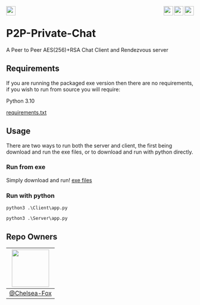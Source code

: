 <img align="left" height="25px" src="https://github.com/Foxtrt-com/P2P-Private-Chat/actions/workflows/codeql-analysis.yml/badge.svg?branch=master" />
<img align="right" height="25px" src="https://img.shields.io/badge/Python-FFD43B?style=for-the-badge&logo=python&logoColor=blue" />
<img align="right" height="25px" src="https://hits.seeyoufarm.com/api/count/incr/badge.svg?url=https%3A%2F%2Fgithub.com%2FFoxtrt-com%2FP2P-Private-Chat%2F&count_bg=%2379C83D&title_bg=%23555555&icon=github.svg&icon_color=%23E7E7E7&title=Hits&edge_flat=true"/>
<img align="right" height="25px" src="https://img.shields.io/badge/Version-v1.0.1-blue?style=flat-square"/>
<br />

# P2P-Private-Chat

A Peer to Peer AES(256)+RSA Chat Client and Rendezvous server

## Requirements
If you are running the packaged exe version then there are no requirements, if you wish to run from source you will require:

Python 3.10

[requirements.txt](https://github.com/Foxtrt-com/P2P-Private-Chat/blob/master/requirements.txt)

## Usage
There are two ways to run both the server and client, the first being download and run the exe files, or to download and run with python directly.
### Run from exe
Simply download and run!
[exe files](https://github.com/Foxtrt-com/P2P-Private-Chat/releases)

### Run with python
```
python3 .\Client\app.py
```
```
python3 .\Server\app.py
```

## Repo Owners
|<img height="auto" width="100" src="https://avatars.githubusercontent.com/u/74470736" />|
|-|
|[@Chelsea-Fox](https://github.com/Chelsea-Fox)|
